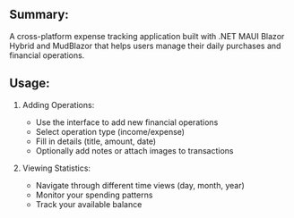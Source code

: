 ## Summary:
A cross-platform expense tracking application built with .NET MAUI Blazor Hybrid and MudBlazor that helps users manage their daily purchases and financial operations.

## Usage:

 1. Adding Operations:

	 - Use the interface to add new financial operations
	 - Select operation type (income/expense)
	 - Fill in details (title, amount, date)
	 - Optionally add notes or attach images to transactions
	 
 2. Viewing Statistics:

	 - Navigate through different time views (day, month, year)
	 - Monitor your spending patterns
	 - Track your available balance
